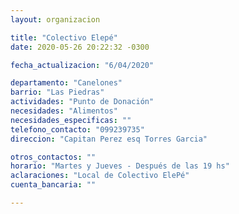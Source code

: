 ```yaml
---
layout: organizacion

title: "Colectivo Elepé"
date: 2020-05-26 20:22:32 -0300

fecha_actualizacion: "6/04/2020"

departamento: "Canelones"
barrio: "Las Piedras"
actividades: "Punto de Donación"
necesidades: "Alimentos"
necesidades_especificas: ""
telefono_contacto: "099239735"
direccion: "Capitan Perez esq Torres Garcia"

otros_contactos: ""
horario: "Martes y Jueves - Después de las 19 hs"
aclaraciones: "Local de Colectivo ElePé"
cuenta_bancaria: ""

---
```

